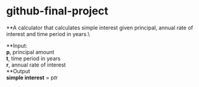 # github-final-project
**A calculator that calculates simple interest given principal, annual rate of interest and time period in years.\

**Input:\
   **p**, principal amount\
   **t**, time period in years\
   **r**, annual rate of interest\
**Output\
   **simple interest** = p*t*r
